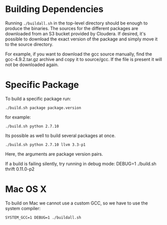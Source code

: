 # Building Dependencies

Running `./buildall.sh` in the top-level directory should be enough to
produce the binaries. The sources for the different packages are downloaded
from an S3 bucket provided by Cloudera. If desired, it's possible to download
the exact version of the package and simply move it to the source directory.

For example, if you want to download the gcc source manually, find the
gcc-4.9.2.tar.gz archive and copy it to source/gcc. If the file is present it
will not be downloaded again.

# Specific Package

To build a specific package run:

    ./build.sh package package.version

 for example:

    ./build.sh python 2.7.10

 Its possible as well to build several packages at once.

    ./build.sh python 2.7.10 llvm 3.3-p1

Here, the arguments are package version pairs.

If a build is failing silently, try running in debug mode:
  DEBUG=1 ./build.sh thrift 0.11.0-p2

# Mac OS X

To build on Mac we cannot use a custom GCC, so we have to use
the system compiler:

    SYSTEM_GCC=1 DEBUG=1 ./buildall.sh
